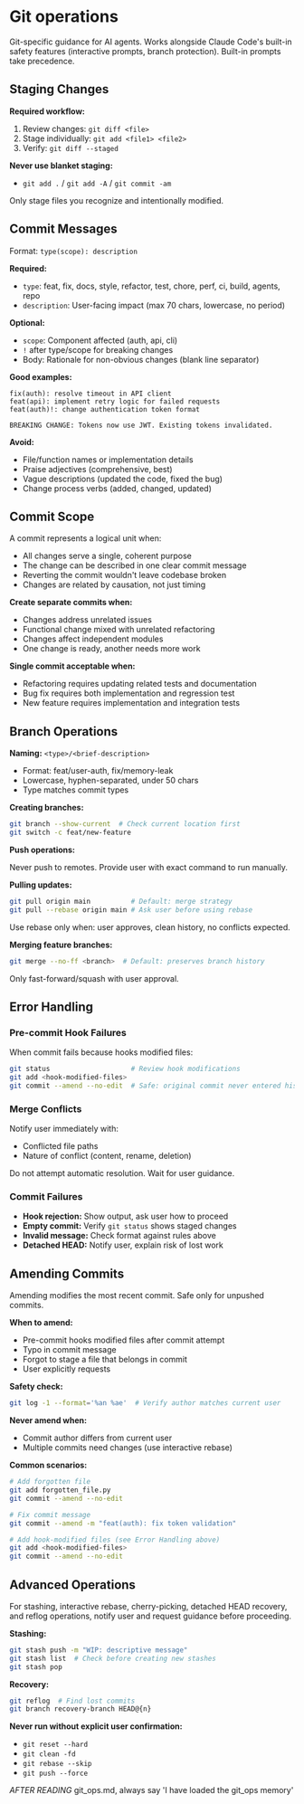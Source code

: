 # Git operations

Git-specific guidance for AI agents. Works alongside Claude Code's built-in
safety features (interactive prompts, branch protection). Built-in prompts take
precedence.

## Staging Changes

**Required workflow:**

1. Review changes: `git diff <file>`
2. Stage individually: `git add <file1> <file2>`
3. Verify: `git diff --staged`

**Never use blanket staging:**

- `git add .` / `git add -A` / `git commit -am`

Only stage files you recognize and intentionally modified.

## Commit Messages

Format: `type(scope): description`

**Required:**

- `type`: feat, fix, docs, style, refactor, test, chore, perf, ci, build,
  agents, repo
- `description`: User-facing impact (max 70 chars, lowercase, no period)

**Optional:**

- `scope`: Component affected (auth, api, cli)
- `!` after type/scope for breaking changes
- Body: Rationale for non-obvious changes (blank line separator)

**Good examples:**

```text
fix(auth): resolve timeout in API client
feat(api): implement retry logic for failed requests
feat(auth)!: change authentication token format

BREAKING CHANGE: Tokens now use JWT. Existing tokens invalidated.
```

**Avoid:**

- File/function names or implementation details
- Praise adjectives (comprehensive, best)
- Vague descriptions (updated the code, fixed the bug)
- Change process verbs (added, changed, updated)

## Commit Scope

A commit represents a logical unit when:

- All changes serve a single, coherent purpose
- The change can be described in one clear commit message
- Reverting the commit wouldn't leave codebase broken
- Changes are related by causation, not just timing

**Create separate commits when:**

- Changes address unrelated issues
- Functional change mixed with unrelated refactoring
- Changes affect independent modules
- One change is ready, another needs more work

**Single commit acceptable when:**

- Refactoring requires updating related tests and documentation
- Bug fix requires both implementation and regression test
- New feature requires implementation and integration tests

## Branch Operations

**Naming:** `<type>/<brief-description>`

- Format: feat/user-auth, fix/memory-leak
- Lowercase, hyphen-separated, under 50 chars
- Type matches commit types

**Creating branches:**

```bash
git branch --show-current  # Check current location first
git switch -c feat/new-feature
```

**Push operations:**

Never push to remotes. Provide user with exact command to run manually.

**Pulling updates:**

```bash
git pull origin main          # Default: merge strategy
git pull --rebase origin main # Ask user before using rebase
```

Use rebase only when: user approves, clean history, no conflicts expected.

**Merging feature branches:**

```bash
git merge --no-ff <branch>  # Default: preserves branch history
```

Only fast-forward/squash with user approval.

## Error Handling

### Pre-commit Hook Failures

When commit fails because hooks modified files:

```bash
git status                    # Review hook modifications
git add <hook-modified-files>
git commit --amend --no-edit  # Safe: original commit never entered history
```

### Merge Conflicts

Notify user immediately with:

- Conflicted file paths
- Nature of conflict (content, rename, deletion)

Do not attempt automatic resolution. Wait for user guidance.

### Commit Failures

- **Hook rejection:** Show output, ask user how to proceed
- **Empty commit:** Verify `git status` shows staged changes
- **Invalid message:** Check format against rules above
- **Detached HEAD:** Notify user, explain risk of lost work

## Amending Commits

Amending modifies the most recent commit. Safe only for unpushed commits.

**When to amend:**

- Pre-commit hooks modified files after commit attempt
- Typo in commit message
- Forgot to stage a file that belongs in commit
- User explicitly requests

**Safety check:**

```bash
git log -1 --format='%an %ae'  # Verify author matches current user
```

**Never amend when:**

- Commit author differs from current user
- Multiple commits need changes (use interactive rebase)

**Common scenarios:**

```bash
# Add forgotten file
git add forgotten_file.py
git commit --amend --no-edit

# Fix commit message
git commit --amend -m "feat(auth): fix token validation"

# Add hook-modified files (see Error Handling above)
git add <hook-modified-files>
git commit --amend --no-edit
```

## Advanced Operations

For stashing, interactive rebase, cherry-picking, detached HEAD recovery, and
reflog operations, notify user and request guidance before proceeding.

**Stashing:**

```bash
git stash push -m "WIP: descriptive message"
git stash list  # Check before creating new stashes
git stash pop
```

**Recovery:**

```bash
git reflog  # Find lost commits
git branch recovery-branch HEAD@{n}
```

**Never run without explicit user confirmation:**

- `git reset --hard`
- `git clean -fd`
- `git rebase --skip`
- `git push --force`

*AFTER READING* git_ops.md, always say 'I have loaded the git_ops memory'
